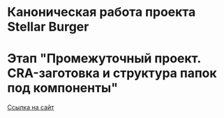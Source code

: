 # Каноническая работа проекта Stellar Burger 
# Этап "Промежуточный проект. CRA-заготовка и структура папок под компоненты"
[Ссылка на сайт](https://react-stellar-burger-chi.vercel.app/)
